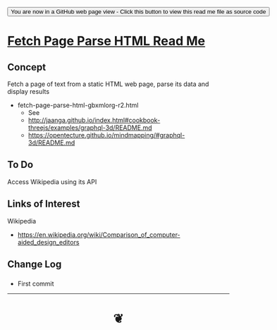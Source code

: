 <span style=display:none; >[You are now in a GitHub source code view - click this link to view Read Me file as a web page]( jaanga.github.io/index.html#cookbook-html/examples/fetch/fetch-and-parse-html/README.md "View file as a web page." ) </span>

<div><input type=button onclick="window.location.href='https://github.com/jaanga/jaanga.github.io/tree/master/cookbook-html/examples/fetch/fetch-and-parse-html/README.md'";
value='You are now in a GitHub web page view - Click this button to view this read me file as source code' ></div>

# [Fetch Page Parse HTML Read Me]( #README.md )

<!--
<iframe src=https://jaanga.github.io/tootoo-templates/basic-html.html width=100% height=500px >Iframes are not viewable in GitHub source code views</iframe>

## Full Screen: []( .html )
-->


## Concept

Fetch a page of text from a static HTML web page, parse its data and display results

* fetch-page-parse-html-gbxmlorg-r2.html
	* See
	* http://jaanga.github.io/index.html#cookbook-threejs/examples/graphql-3d/README.md
	* https://opentecture.github.io/mindmapping/#graphql-3d/README.md


## To Do

Access Wikipedia using its API

## Links of Interest

Wikipedia
* https://en.wikipedia.org/wiki/Comparison_of_computer-aided_design_editors

## Change Log


###

* First commit

***
# <center title="hello!" ><a href=javascript:window.scrollTo(0,0); style=text-decoration:none; > ❦ </a></center>
